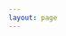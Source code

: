 ```yaml
---
layout: page
---
```


<script setup>

import AboutMe from '../.vitepress/views/AboutMe.vue'


</script>
<SpeedInsightsWrapper />
<AboutMe/>